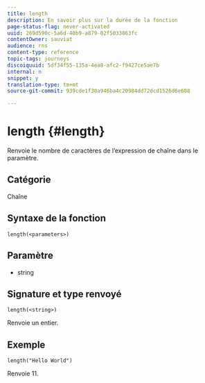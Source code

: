 ```yaml
---
title: length
description: En savoir plus sur la durée de la fonction
page-status-flag: never-activated
uuid: 269d590c-5a6d-40b9-a879-02f5033863fc
contentOwner: sauviat
audience: rns
content-type: reference
topic-tags: journeys
discoiquuid: 5df34f55-135a-4ea8-afc2-f9427ce5ae7b
internal: n
snippet: y
translation-type: tm+mt
source-git-commit: 939cde1f30a946ba4c20984dd72dcd1526d6e608

---
```



# length {#length}

Renvoie le nombre de caractères de l’expression de chaîne dans le paramètre.

## Catégorie

Chaîne

## Syntaxe de la fonction

`length(<parameters>)`

## Paramètre

* string

## Signature et type renvoyé

`length(<string>)`

Renvoie un entier.

## Exemple 

`length("Hello World")`

Renvoie 11.
